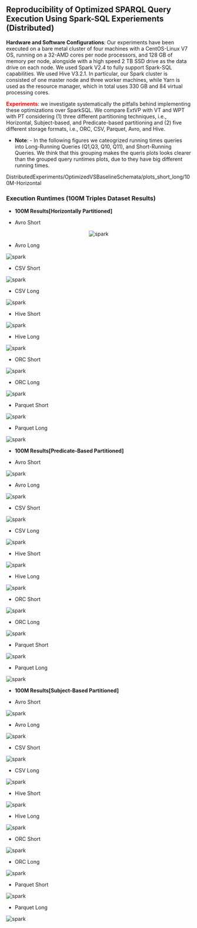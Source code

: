 ## Reproducibility of Optimized SPARQL Query Execution Using Spark-SQL Experiements (Distributed)

**Hardware and Software Configurations**: Our experiments have been executed on a bare metal cluster of four machines with a CentOS-Linux V7 OS, running on a 32-AMD cores per node processors, and 128 GB of memory per node, alongside with a high speed 2 TB SSD drive as the data drive on each node. We used Spark V2.4 to fully support Spark-SQL capabilities. We used Hive V3.2.1. In particular, our Spark cluster is consisted of one master node and three worker machines, while Yarn is used as the resource manager, which in total uses 330 GB and 84 virtual processing cores.

**<font color="red">Experiments</font>**: we investigate systematically the pitfalls behind implementing these optimizations over SparkSQL. We compare ExtVP with VT and WPT with PT considering (1) three different partitioning techniques, i.e., Horizontal, Subject-based, and Predicate-based partitioning and (2) five different storage formats, i.e., ORC, CSV, Parquet, Avro, and Hive.

* **Note**:  - In the following figures we cateogrized running times queries into Long-Running Queries (Q1,Q3, Q10, Q11), and Short-Running Queries. We think that this grouping makes the queris plots looks clearer than the grouped query runtimes plots, due to they have big different running times.


DistributedExperiments/OptimizedVSBaselineSchemata/plots_short_long/100M-Horizontal

### Execution Runtimes (100M Triples Dataset Results)

* **100M Results[Horizontally Partitioned]**

* Avro Short
<p align="center">
<img src="figures/DistributedExperiments/OptimizedVSBaselineSchemata/plots_short_long/100M-Horizontal/avro-100M-Horizontal Short queries.png" alt="spark" >
</p> 

* Avro Long
<img src="figures/DistributedExperiments/OptimizedVSBaselineSchemata/plots_short_long/100M-Horizontal/avro-100M-Horizontal Long queries.png" alt="spark" >


* CSV Short
<img src="figures/DistributedExperiments/OptimizedVSBaselineSchemata/plots_short_long/100M-Horizontal/csv-100M-Horizontal Short queries.png" alt="spark" >

* CSV Long
<img src="figures/DistributedExperiments/OptimizedVSBaselineSchemata/plots_short_long/100M-Horizontal/csv-100M-Horizontal Long queries.png" alt="spark" >


* Hive Short
<img src="figures/DistributedExperiments/OptimizedVSBaselineSchemata/plots_short_long/100M-Horizontal/hive-100M-Horizontal Short queries.png" alt="spark" >

* Hive Long
<img src="figures/DistributedExperiments/OptimizedVSBaselineSchemata/plots_short_long/100M-Horizontal/hive-100M-Horizontal Long queries.png" alt="spark" >

* ORC Short 
<img src="figures/DistributedExperiments/OptimizedVSBaselineSchemata/plots_short_long/100M-Horizontal/orc-100M-Horizontal Short queries.png" alt="spark" >

* ORC Long

<img src="figures/DistributedExperiments/OptimizedVSBaselineSchemata/plots_short_long/100M-Horizontal/orc-100M-Horizontal Long queries.png" alt="spark" >


* Parquet Short 
<img src="figures/DistributedExperiments/OptimizedVSBaselineSchemata/plots_short_long/100M-Horizontal/parquet-100M-Horizontal Short queries.png" alt="spark" >

* Parquet Long

<img src="figures/DistributedExperiments/OptimizedVSBaselineSchemata/plots_short_long/100M-Horizontal/parquet-100M-Horizontal Long queries.png" alt="spark" >




* **100M Results[Predicate-Based Partitioned]**

* Avro Short 
<img src="figures/DistributedExperiments/OptimizedVSBaselineSchemata/plots_short_long/100M-Predicate/avro-100M-Predicate Short queries.png" alt="spark" >

* Avro Long
<img src="figures/DistributedExperiments/OptimizedVSBaselineSchemata/plots_short_long/100M-Predicate/avro-100M-Predicate Long queries.png" alt="spark" >


* CSV Short
<img src="figures/DistributedExperiments/OptimizedVSBaselineSchemata/plots_short_long/100M-Predicate/csv-100M-Predicate Short queries.png" alt="spark" >

* CSV Long
<img src="figures/DistributedExperiments/OptimizedVSBaselineSchemata/plots_short_long/100M-Predicate/csv-100M-Predicate Long queries.png" alt="spark" >


* Hive Short
<img src="figures/DistributedExperiments/OptimizedVSBaselineSchemata/plots_short_long/100M-Predicate/hive-100M-Predicate Short queries.png" alt="spark" >

* Hive Long
<img src="figures/DistributedExperiments/OptimizedVSBaselineSchemata/plots_short_long/100M-Predicate/hive-100M-Predicate Long queries.png" alt="spark" >

* ORC Short 
<img src="figures/DistributedExperiments/OptimizedVSBaselineSchemata/plots_short_long/100M-Predicate/orc-100M-Predicate Short queries.png" alt="spark" >

* ORC Long

<img src="figures/DistributedExperiments/OptimizedVSBaselineSchemata/plots_short_long/100M-Predicate/orc-100M-Predicate Long queries.png" alt="spark" >


* Parquet Short 
<img src="figures/DistributedExperiments/OptimizedVSBaselineSchemata/plots_short_long/100M-Predicate/parquet-100M-Predicate Short queries.png" alt="spark" >

* Parquet Long

<img src="figures/DistributedExperiments/OptimizedVSBaselineSchemata/plots_short_long/100M-Predicate/parquet-100M-Predicate Long queries.png" alt="spark" >

* **100M Results[Subject-Based Partitioned]**

* Avro Short 
<img src="figures/DistributedExperiments/OptimizedVSBaselineSchemata/plots_short_long/100M-Subject/avro-100M-Subject Short queries.png" alt="spark" >

* Avro Long
<img src="figures/DistributedExperiments/OptimizedVSBaselineSchemata/plots_short_long/100M-Subject/avro-100M-Subject Long queries.png" alt="spark" >


* CSV Short
<img src="figures/DistributedExperiments/OptimizedVSBaselineSchemata/plots_short_long/100M-Subject/csv-100M-Subject Short queries.png" alt="spark" >

* CSV Long
<img src="figures/DistributedExperiments/OptimizedVSBaselineSchemata/plots_short_long/100M-Subject/csv-100M-Subject Long queries.png" alt="spark" >


* Hive Short
<img src="figures/DistributedExperiments/OptimizedVSBaselineSchemata/plots_short_long/100M-Subject/hive-100M-Subject Short queries.png" alt="spark" >

* Hive Long
<img src="figures/DistributedExperiments/OptimizedVSBaselineSchemata/plots_short_long/100M-Subject/hive-100M-Subject Long queries.png" alt="spark" >

* ORC Short 
<img src="figures/DistributedExperiments/OptimizedVSBaselineSchemata/plots_short_long/100M-Subject/orc-100M-Subject Short queries.png" alt="spark" >

* ORC Long

<img src="figures/DistributedExperiments/OptimizedVSBaselineSchemata/plots_short_long/100M-Subject/orc-100M-Subject Long queries.png" alt="spark" >


* Parquet Short 
<img src="figures/DistributedExperiments/OptimizedVSBaselineSchemata/plots_short_long/100M-Subject/parquet-100M-Subject Short queries.png" alt="spark" >

* Parquet Long

<img src="figures/DistributedExperiments/OptimizedVSBaselineSchemata/plots_short_long/100M-Subject/parquet-100M-Subject Long queries.png" alt="spark" >

